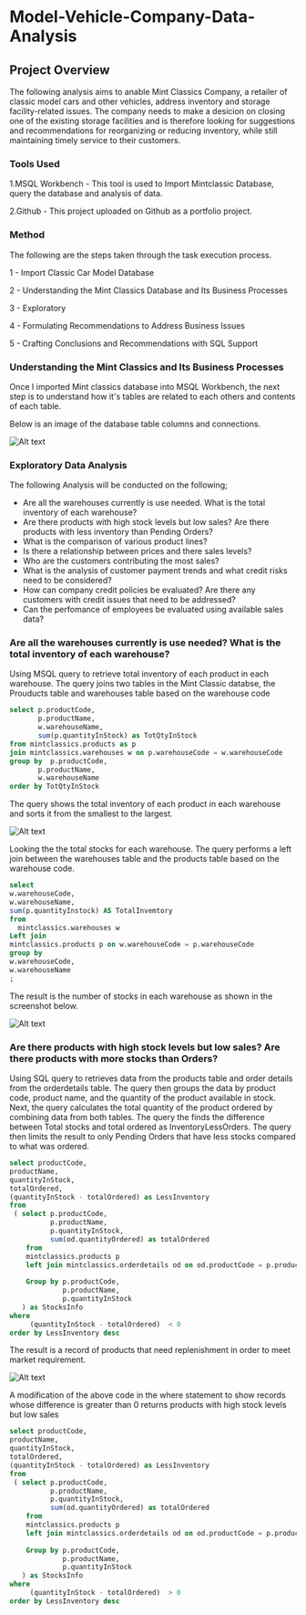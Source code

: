 # Model-Vehicle-Company-Data-Analysis

## Project Overview
The following analysis aims to anable Mint Classics Company, a retailer of classic model cars and other vehicles, address inventory and storage facility-related issues. The company needs to make a desicion on closing one of the existing storage facilities and is therefore looking for suggestions and recommendations for reorganizing or reducing inventory, while still maintaining timely service to their customers.

### Tools Used
1.MSQL Workbench - This tool is used to Import Mintclassic Database, query the database and analysis of data.

2.Github - This project uploaded on Github as a portfolio project.

### Method

The following are the steps taken through the task execution process.

1 - Import Classic Car Model Database

2 - Understanding the Mint Classics Database and Its Business Processes

3 - Exploratory

4 - Formulating Recommendations to Address Business Issues

5 - Crafting Conclusions and Recommendations with SQL Support


### Understanding the Mint Classics and Its Business Processes

Once I imported Mint classics database into MSQL Workbench, the next step is to understand how it's tables are related to each others and contents of each table.

Below is an image of the database table columns and connections.

![Alt text](MintClassicDB.PNG)

### Exploratory Data Analysis

The following Analysis will be conducted on the following;

* Are all the warehouses currently is use needed. What is the total inventory of each warehouse?
* Are there products with high stock levels but low sales? Are there products with less inventory than Pending Orders?
* What is the comparison of various product lines?
* Is there a relationship between prices and there sales levels?
* Who are the customers contributing the most sales?
* What is the analysis of customer payment trends and what credit risks need to be considered?
* How can company credit policies be evaluated? Are there any customers with credit issues that need to be addressed?
* Can the perfomance of employees be evaluated using available sales data?

### Are all the warehouses currently is use needed? What is the total inventory of each warehouse?

Using MSQL query to retrieve total inventory of each product in each warehouse. The query joins two tables in the Mint Classic databse, the Prouducts table and warehouses table based on the warehouse code
``` SQL
select p.productCode,
       p.productName,
       w.warehouseName,
       sum(p.quantityInStock) as TotQtyInStock
from mintclassics.products as p
join mintclassics.warehouses w on p.warehouseCode = w.warehouseCode
group by  p.productCode,
       p.productName,
       w.warehouseName
order by TotQtyInStock 
```
The query shows the total inventory of each product in each warehouse and sorts it from the smallest to the largest.

![Alt text](ItemInventory.PNG)

Looking the the total stocks for each warehouse. The query performs a left join between the warehouses table and the products table based on the warehouse code.
``` SQL
select 
w.warehouseCode,
w.warehouseName,
sum(p.quantityInstock) AS TotalInvemtory
from 
  mintclassics.warehouses w
Left join 
mintclassics.products p on w.warehouseCode = p.warehouseCode
group by 
w.warehouseCode,
w.warehouseName
;
```
The result is the number of stocks in each warehouse as shown in the screenshot below.

![Alt text](warehousestocks.PNG)

### Are there products with high stock levels but low sales? Are there products with more stocks than Orders?

Using SQL query to retrieves data from the products table and order details from the orderdetails table. The query then groups the data by product code, product name, and the quantity of the product available in stock. Next, the query calculates the total quantity of the product ordered by combining data from both tables. The query the finds the difference between Total stocks and total ordered  as InventoryLessOrders. The query then limits the result to only Pending Orders that have less stocks compared to what was ordered.

```sql
select productCode,
productName,
quantityInStock,
totalOrdered,
(quantityInStock - totalOrdered) as LessInventory
from 
 ( select p.productCode,
          p.productName,
          p.quantityInStock,
          sum(od.quantityOrdered) as totalOrdered
	from 
    mintclassics.products p
    left join mintclassics.orderdetails od on od.productCode = p.productCode
  
    Group by p.productCode,
			 p.productName,
			 p.quantityInStock
   ) as StocksInfo
where 
     (quantityInStock - totalOrdered)  < 0
order by LessInventory desc
```

The result is a record of products that need replenishment in order to meet market requirement.

![Alt text](LessStocksList.PNG)

A modification of the above code in the where statement to show records whose difference is greater than 0 returns products with high stock levels but low sales

```sql
select productCode,
productName,
quantityInStock,
totalOrdered,
(quantityInStock - totalOrdered) as LessInventory
from 
 ( select p.productCode,
          p.productName,
          p.quantityInStock,
          sum(od.quantityOrdered) as totalOrdered
	from 
    mintclassics.products p
    left join mintclassics.orderdetails od on od.productCode = p.productCode
  
    Group by p.productCode,
			 p.productName,
			 p.quantityInStock
   ) as StocksInfo
where 
     (quantityInStock - totalOrdered)  > 0
order by LessInventory desc
```
